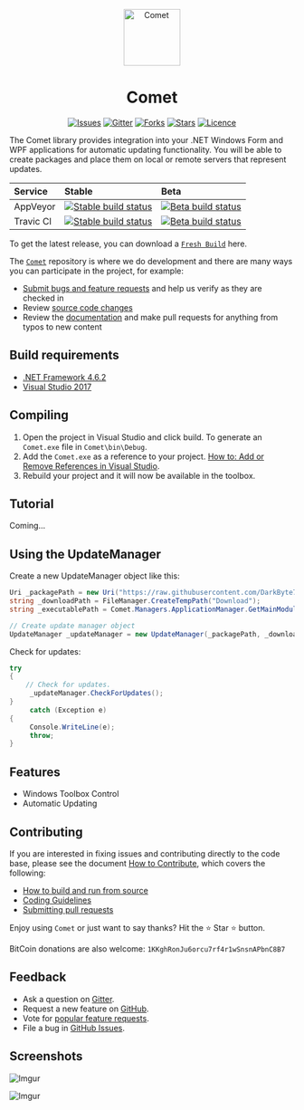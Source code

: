 <p align="center">
<a href="https://github.com/DarkByte7/Comet"><img alt="Comet" width="100" heigth="100" src="https://i.imgur.com/ZQIJv3T.png"></a>
</p >

<h1  align="center">Comet</h1>

<p align="center">
    <a href="https://github.com/DarkByte7/Comet/issues/"><img alt="Issues" src="https://img.shields.io/github/issues/DarkByte7/Comet.svg?style=flat"></a>
    <a href="https://gitter.im/Comet7/Lobby"><img alt="Gitter" src="https://img.shields.io/gitter/room/nwjs/nw.js.svg"></a>
    <a href="https://github.com/DarkByte7/Comet/Forks"><img alt="Forks" src="https://img.shields.io/github/forks/DarkByte7/Comet.svg?style=flat"></a>
    <a href="https://github.com/DarkByte7/Comet/stargazers"><img alt="Stars" src="https://img.shields.io/github/stars/DarkByte7/Comet.svg?style=flat"></a>
    <a href="https://github.com/DarkByte7/Comet/blob/master/LICENSE.md"><img alt="Licence" src="https://img.shields.io/badge/GPL-3.0-blue.svg?style=flat"></a>
</p >

The Comet library provides integration into your .NET Windows Form and WPF applications for automatic updating functionality. You will be able to create packages and place them on local or remote servers that represent updates.

| Service | Stable | Beta |
| :---- | :---- | :------ |
AppVeyor | [ ![Stable build status][1]][2] | [![Beta build status][3]][4] |
Travic Cl | [ ![Stable build status][5]][6] | [![Beta build status][7]][8] |

[1]: https://img.shields.io/appveyor/ci/DarkByte7/Comet/master.svg?style=plastic
[2]: https://ci.appveyor.com/project/DarkByte7/Comet
[3]: https://img.shields.io/appveyor/ci/DarkByte7/Comet/beta.svg?style=plastic
[4]: https://ci.appveyor.com/project/DarkByte7/Comet
[5]: https://img.shields.io/travis/DarkByte7/Comet/master.svg?style=plastic
[6]: https://travis-ci.org/DarkByte7/Comet
[7]: https://img.shields.io/travis/DarkByte7/Comet/beta.svg?style=plastic
[8]: https://travis-ci.org/DarkByte7/Comet

To get the latest release, you can download a [`Fresh Build`](https://ci.appveyor.com/project/DarkByte7/Comet/build/artifacts) here.

The [`Comet`](https://github.com/DarkByte7/Comet) repository is where we do development and there are many ways you can participate in the project, for example:
- [Submit bugs and feature requests](https://github.com/DarkByte7/Comet/issues) and help us verify as they are checked in
- Review [source code changes](https://github.com/DarkByte7/Comet/pulls)
- Review the [documentation](https://github.com/DarkByte7/Comet/wiki) and make pull requests for anything from typos to new content

## Build requirements
- [.NET Framework 4.6.2](https://www.microsoft.com/en-us/download/details.aspx?id=53345)
- [Visual Studio 2017](https://www.visualstudio.com/downloads/)

## Compiling
1. Open the project in Visual Studio and click build. To generate an `Comet.exe` file in `Comet\bin\Debug`.
2. Add the `Comet.exe` as a reference to your project. [How to: Add or Remove References in Visual Studio](https://msdn.microsoft.com/en-us/library/wkze6zky(v=vs.100).aspx).
3. Rebuild your project and it will now be available in the toolbox.

## Tutorial
Coming...

## Using the UpdateManager
Create a new UpdateManager object like this:
```C#
Uri _packagePath = new Uri("https://raw.githubusercontent.com/DarkByte7/Comet/stable/Comet/Update.package");
string _downloadPath = FileManager.CreateTempPath("Download");
string _executablePath = Comet.Managers.ApplicationManager.GetMainModuleFileName();

// Create update manager object
UpdateManager _updateManager = new UpdateManager(_packagePath, _downloadPath, _executablePath, false);
```
Check for updates:
```C#
try
{
    // Check for updates.
     _updateManager.CheckForUpdates();
}
     catch (Exception e)
{
     Console.WriteLine(e);
     throw;
}
```

## Features
* Windows Toolbox Control
* Automatic Updating

## Contributing
If you are interested in fixing issues and contributing directly to the code base, please see the document [How to Contribute](https://github.com/DarkByte7/Comet/wiki/How-to-Contribute), which covers the following:
- [How to build and run from source](https://github.com/DarkByte7/Comet/wiki/How-to-Contribute#build-and-run-from-source)
- [Coding Guidelines](https://github.com/DarkByte7/Comet/wiki/Coding-Guidelines)
- [Submitting pull requests](https://github.com/DarkByte7/Comet/compare)

Enjoy using `Comet` or just want to say thanks?
Hit the ⭐️ Star ⭐️ button.

BitCoin donations are also welcome: `1KKghRonJu6orcu7rf4r1wSnsnAPbnC8B7`

## Feedback
- Ask a question on [Gitter](https://gitter.im/Comet7/Lobby).
- Request a new feature on [GitHub](https://github.com/DarkByte7/Comet/blob/beta/CONTRIBUTE.md).
- Vote for [popular feature requests](https://github.com/DarkByte7/Comet/issues?q=is:open+is:issue+label:feature-request+sort:reactions-B1-desc).
- File a bug in [GitHub Issues](https://github.com/DarkByte7/Comet/issues?q=is:open+is:issue).

## Screenshots
![Imgur](http://i.imgur.com/lvwo5D5.jpg)

![Imgur](http://i.imgur.com/0X0QULc.jpg)

